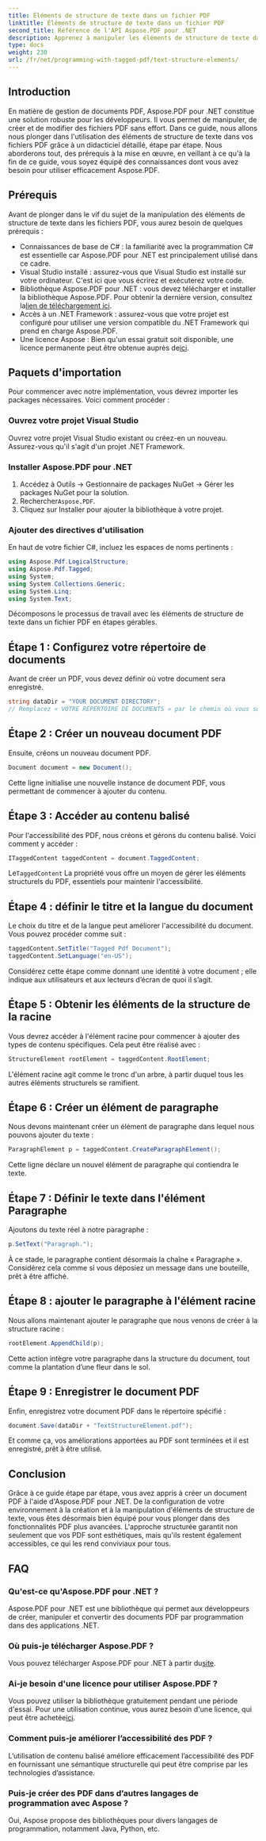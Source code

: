 ```yaml
---
title: Éléments de structure de texte dans un fichier PDF
linktitle: Éléments de structure de texte dans un fichier PDF
second_title: Référence de l'API Aspose.PDF pour .NET
description: Apprenez à manipuler les éléments de structure de texte dans les PDF avec Aspose.PDF pour .NET. Ce guide étape par étape couvre tout ce dont vous avez besoin pour créer des PDF structurés.
type: docs
weight: 230
url: /fr/net/programming-with-tagged-pdf/text-structure-elements/
---
```

## Introduction

En matière de gestion de documents PDF, Aspose.PDF pour .NET constitue une solution robuste pour les développeurs. Il vous permet de manipuler, de créer et de modifier des fichiers PDF sans effort. Dans ce guide, nous allons nous plonger dans l'utilisation des éléments de structure de texte dans vos fichiers PDF grâce à un didacticiel détaillé, étape par étape. Nous aborderons tout, des prérequis à la mise en œuvre, en veillant à ce qu'à la fin de ce guide, vous soyez équipé des connaissances dont vous avez besoin pour utiliser efficacement Aspose.PDF.

## Prérequis

Avant de plonger dans le vif du sujet de la manipulation des éléments de structure de texte dans les fichiers PDF, vous aurez besoin de quelques prérequis :

- Connaissances de base de C# : la familiarité avec la programmation C# est essentielle car Aspose.PDF pour .NET est principalement utilisé dans ce cadre.
- Visual Studio installé : assurez-vous que Visual Studio est installé sur votre ordinateur. C'est ici que vous écrirez et exécuterez votre code.
-  Bibliothèque Aspose.PDF pour .NET : vous devez télécharger et installer la bibliothèque Aspose.PDF. Pour obtenir la dernière version, consultez la[lien de téléchargement ici](https://releases.aspose.com/pdf/net/).
- Accès à un .NET Framework : assurez-vous que votre projet est configuré pour utiliser une version compatible du .NET Framework qui prend en charge Aspose.PDF.
-  Une licence Aspose : Bien qu'un essai gratuit soit disponible, une licence permanente peut être obtenue auprès de[ici](https://purchase.aspose.com/buy).

## Paquets d'importation

Pour commencer avec notre implémentation, vous devrez importer les packages nécessaires. Voici comment procéder :

### Ouvrez votre projet Visual Studio
Ouvrez votre projet Visual Studio existant ou créez-en un nouveau. Assurez-vous qu'il s'agit d'un projet .NET Framework.

### Installer Aspose.PDF pour .NET
1. Accédez à Outils -> Gestionnaire de packages NuGet -> Gérer les packages NuGet pour la solution.
2.  Rechercher`Aspose.PDF`.
3. Cliquez sur Installer pour ajouter la bibliothèque à votre projet.

### Ajouter des directives d'utilisation
En haut de votre fichier C#, incluez les espaces de noms pertinents :

```csharp
using Aspose.Pdf.LogicalStructure;
using Aspose.Pdf.Tagged;
using System;
using System.Collections.Generic;
using System.Linq;
using System.Text;
```

Décomposons le processus de travail avec les éléments de structure de texte dans un fichier PDF en étapes gérables.

## Étape 1 : Configurez votre répertoire de documents

Avant de créer un PDF, vous devez définir où votre document sera enregistré.

```csharp
string dataDir = "YOUR DOCUMENT DIRECTORY";
// Remplacez « VOTRE RÉPERTOIRE DE DOCUMENTS » par le chemin où vous souhaitez enregistrer votre PDF
```

## Étape 2 : Créer un nouveau document PDF

Ensuite, créons un nouveau document PDF.

```csharp
Document document = new Document();
```

Cette ligne initialise une nouvelle instance de document PDF, vous permettant de commencer à ajouter du contenu.

## Étape 3 : Accéder au contenu balisé

Pour l'accessibilité des PDF, nous créons et gérons du contenu balisé. Voici comment y accéder :

```csharp
ITaggedContent taggedContent = document.TaggedContent;
```

 Le`TaggedContent` La propriété vous offre un moyen de gérer les éléments structurels du PDF, essentiels pour maintenir l'accessibilité.

## Étape 4 : définir le titre et la langue du document

Le choix du titre et de la langue peut améliorer l'accessibilité du document. Vous pouvez procéder comme suit :

```csharp
taggedContent.SetTitle("Tagged Pdf Document");
taggedContent.SetLanguage("en-US");
```

Considérez cette étape comme donnant une identité à votre document ; elle indique aux utilisateurs et aux lecteurs d’écran de quoi il s’agit.

## Étape 5 : Obtenir les éléments de la structure de la racine

Vous devrez accéder à l'élément racine pour commencer à ajouter des types de contenu spécifiques. Cela peut être réalisé avec :

```csharp
StructureElement rootElement = taggedContent.RootElement;
```

L'élément racine agit comme le tronc d'un arbre, à partir duquel tous les autres éléments structurels se ramifient.

## Étape 6 : Créer un élément de paragraphe

Nous devons maintenant créer un élément de paragraphe dans lequel nous pouvons ajouter du texte :

```csharp
ParagraphElement p = taggedContent.CreateParagraphElement();
```

Cette ligne déclare un nouvel élément de paragraphe qui contiendra le texte.

## Étape 7 : Définir le texte dans l'élément Paragraphe

Ajoutons du texte réel à notre paragraphe :

```csharp
p.SetText("Paragraph.");
```

À ce stade, le paragraphe contient désormais la chaîne « Paragraphe ». Considérez cela comme si vous déposiez un message dans une bouteille, prêt à être affiché.

## Étape 8 : ajouter le paragraphe à l'élément racine

Nous allons maintenant ajouter le paragraphe que nous venons de créer à la structure racine :

```csharp
rootElement.AppendChild(p);
```

Cette action intègre votre paragraphe dans la structure du document, tout comme la plantation d’une fleur dans le sol.

## Étape 9 : Enregistrer le document PDF

Enfin, enregistrez votre document PDF dans le répertoire spécifié :

```csharp
document.Save(dataDir + "TextStructureElement.pdf");
```

Et comme ça, vos améliorations apportées au PDF sont terminées et il est enregistré, prêt à être utilisé.

## Conclusion

Grâce à ce guide étape par étape, vous avez appris à créer un document PDF à l'aide d'Aspose.PDF pour .NET. De la configuration de votre environnement à la création et à la manipulation d'éléments de structure de texte, vous êtes désormais bien équipé pour vous plonger dans des fonctionnalités PDF plus avancées. L'approche structurée garantit non seulement que vos PDF sont esthétiques, mais qu'ils restent également accessibles, ce qui les rend conviviaux pour tous. 

## FAQ

### Qu'est-ce qu'Aspose.PDF pour .NET ?  
Aspose.PDF pour .NET est une bibliothèque qui permet aux développeurs de créer, manipuler et convertir des documents PDF par programmation dans des applications .NET.

### Où puis-je télécharger Aspose.PDF ?  
 Vous pouvez télécharger Aspose.PDF pour .NET à partir du[site](https://releases.aspose.com/pdf/net/).

### Ai-je besoin d'une licence pour utiliser Aspose.PDF ?  
Vous pouvez utiliser la bibliothèque gratuitement pendant une période d'essai. Pour une utilisation continue, vous aurez besoin d'une licence, qui peut être achetée[ici](https://purchase.aspose.com/buy).

### Comment puis-je améliorer l’accessibilité des PDF ?  
L’utilisation de contenu balisé améliore efficacement l’accessibilité des PDF en fournissant une sémantique structurelle qui peut être comprise par les technologies d’assistance.

### Puis-je créer des PDF dans d’autres langages de programmation avec Aspose ?  
Oui, Aspose propose des bibliothèques pour divers langages de programmation, notamment Java, Python, etc.